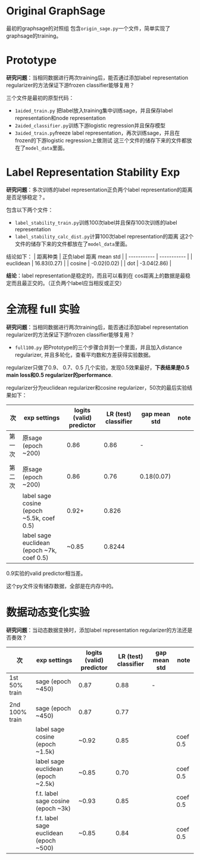 # Original GraphSage
最初的graphsage的对照组
包含``origin_sage.py``一个文件，简单实现了graphsage的training。

# Prototype
**研究问题**：当相同数据进行两次training后，能否通过添加label representation regularizer的方法保证下游frozen classifier能够复用？

三个文件是最初的原型代码：

- ``1aided_train.py`` 把label放入training集中训练sage，并且保存label representation和node representation
- ``2aided_classifier.py``训练下游logistic regression并且保存模型
- ``3aided_train.py``freeze label representation，再次训练sage，并且在frozen的下游logistic regression上做测试
这三个文件的储存下来的文件都放在了``model_data``里面。

# Label Representation Stability Exp
**研究问题**：多次训练的label representation正负两个label representation的距离是否足够稳定？。

包含以下两个文件：
- ``label_stability_train.py``训练100次label并且保存100次训练的label representation
- ``label_stability_calc_dist.py``计算100次label representation的距离
这2个文件的储存下来的文件都放在了``model_data``里面。

结论如下：
| 距离种类      | 正负label 距离 mean std     |
| ----------- | ----------- | 
| euclidean      | 16.83(0.27)      |
| cosine    | -0.02(0.02)       |
| dot   | -3.04(2.86)       | 

**结论**：label representation是稳定的，而且可以看到在 cos距离上的数据是最稳定而且最正交的。（正负两个label应当相反或正交）

# 全流程 full 实验
**研究问题**：当相同数据进行两次training后，能否通过添加label representation regularizer的方法保证下游frozen classifier能够复用？

- ``full100.py`` 把Prototype的三个步骤合并到一个里面，并且加入distance regularizer, 并且多轮化，查看平均数和方差获得实验数据。

regularizer只做了0.9、 0.7、0.5 几个实验，发现0.5效果最好，**下表结果是0.5 main loss和0.5 regularizer的performance**.

regularizer分为euclidean regularizer和cosine regularizer，50次的最后实验结果如下：

| 次      | exp settings      | logits (valid) predictor |  LR (test) classifier | gap mean std| note|
| ----------- | ----------- | ----------- |  ----------- | ----------- | ----------- |
| 第一次      | 原sage (epoch ~200)      | 0.86   | 0.86 | -|
|     |        |
| 第二次   | 原sage (epoch ~200)       | 0.86 | 0.76| 0.18(0.07)
|    | label sage cosine (epoch ~5.5k, coef 0.5)      | 0.92+ | 0.826| 
|    | label sage euclidean  (epoch ~7k, coef 0.5)     | ~0.85 | 0.8244|

0.9实验的valid predictor相当差。


这个py文件没有储存数据，全部是在内存中的。

# 数据动态变化实验
**研究问题**：当动态数据变换时，添加label representation regularizer的方法还是否奏效？

| 次      | exp settings      | logits (valid) predictor |  LR (test) classifier | gap mean std| note|
| ----------- | ----------- | ----------- |  ----------- | ----------- | ----------- |
| 1st 50% train    | sage (epoch ~450)       | 0.87   | 0.88 | -|
|     |        |
| 2nd 100% train  | sage (epoch ~450)       | 0.87 | 0.77| 
|    | label sage cosine (epoch ~1.5k)      | ~0.92 | 0.85| |coef 0.5
|    | label sage euclidean  (epoch ~2.5k)     | ~0.85 | 0.70||coef 0.5
|    | f.t. label sage cosine  (epoch ~3k)     | ~0.93 | 0.85||coef 0.5
|    | f.t. label sage euclidean  (epoch ~500)     | ~0.85 | 0.84||coef 0.5
